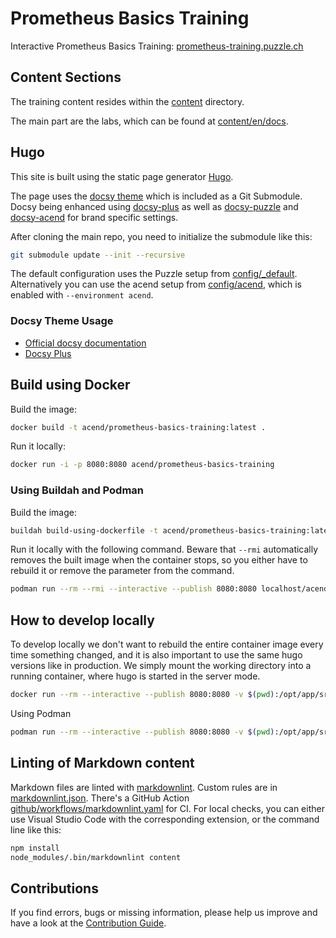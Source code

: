 # Prometheus Basics Training

Interactive Prometheus Basics Training: [prometheus-training.puzzle.ch](https://prometheus-training.puzzle.ch/)


## Content Sections

The training content resides within the [content](content) directory.

The main part are the labs, which can be found at [content/en/docs](content/en/docs).

## Hugo

This site is built using the static page generator [Hugo](https://gohugo.io/).

The page uses the [docsy theme](https://github.com/google/docsy) which is included as a Git Submodule.
Docsy being enhanced using [docsy-plus](https://github.com/puzzle/docsy-plus/) as well as [docsy-puzzle](https://github.com/puzzle/docsy-puzzle/) and [docsy-acend](https://github.com/puzzle/docsy-acend/) for brand specific settings.

After cloning the main repo, you need to initialize the submodule like this:

```bash
git submodule update --init --recursive
```

The default configuration uses the Puzzle setup from [config/_default](config/_default/config.toml).
Alternatively you can use the acend setup from [config/acend](config/acend/config.toml), which is enabled with `--environment acend`.

### Docsy Theme Usage

* [Official docsy documentation](https://www.docsy.dev/docs/)
* [Docsy Plus](https://github.com/puzzle/docsy-plus/)


## Build using Docker

Build the image:

```bash
docker build -t acend/prometheus-basics-training:latest .
```

Run it locally:

```bash
docker run -i -p 8080:8080 acend/prometheus-basics-training
```


### Using Buildah and Podman

Build the image:

```bash
buildah build-using-dockerfile -t acend/prometheus-basics-training:latest .
```

Run it locally with the following command. Beware that `--rmi` automatically removes the built image when the container stops, so you either have to rebuild it or remove the parameter from the command.

```bash
podman run --rm --rmi --interactive --publish 8080:8080 localhost/acend/prometheus-basics-training
```


## How to develop locally

To develop locally we don't want to rebuild the entire container image every time something changed, and it is also important to use the same hugo versions like in production.
We simply mount the working directory into a running container, where hugo is started in the server mode.

```bash
docker run --rm --interactive --publish 8080:8080 -v $(pwd):/opt/app/src -w /opt/app/src acend/hugo:<version-in-dockerfile> hugo server -p 8080 --bind 0.0.0.0
```

Using Podman
```bash
podman run --rm --interactive --publish 8080:8080 -v $(pwd):/opt/app/src:Z -w /opt/app/src acend/hugo:<version-in-dockerfile> hugo server -p 8080 --bind 0.0.0.0
```


## Linting of Markdown content

Markdown files are linted with [markdownlint](https://github.com/DavidAnson/markdownlint).
Custom rules are in [markdownlint.json](markdownlint.json).
There's a GitHub Action [github/workflows/markdownlint.yaml](github/workflows/markdownlint.yaml) for CI.
For local checks, you can either use Visual Studio Code with the corresponding extension, or the command line like this:

```bash
npm install
node_modules/.bin/markdownlint content
```


## Contributions

If you find errors, bugs or missing information, please help us improve and have a look at the [Contribution Guide](CONTRIBUTING.md).
